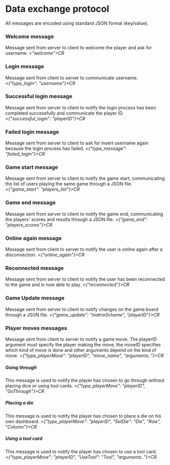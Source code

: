 # Data exchange protocol

All messages are encoded using standard JSON format (key/value).
### Welcome message
Message sent from server to client to welcome the player and ask for username.
*<"welcome">CR*

### Login message
Message sent from client to server to communicate username.
*<{"type_login": "username"}>CR*

### Successful login message
Message sent from server to client to notify the login process has been completed successfully and communicate the player ID.
*<{"successful_login": "playerID"}>CR*

### Failed login message
Message sent from server to client to ask for insert username again because the login process has failed.
*<{"type_message": "failed_login"}>CR*

### Game start message
Message sent from server to client to notify the game start, communicating the list of users playing the same game through a JSON file.
*<{"game_start": "players_list"}>CR*

### Game end message
Message sent from server to client to notify the game end, communicating the players' scores and results through a JSON file.
*<{"game_end": "players_scores"}>CR*

### Online again message
Message sent from client to server to notify the user is online again after a disconnection.
*<{"online_again"}>CR*

### Reconnected message
Message sent from server to client to notify the user has been reconnected to the game and is now able to play.
*<{"reconnected"}>CR*

### Game Update message
Message sent from server to client to notify changes on the game board through a JSON file.
*<{"game_update": "matrixScheme", "playerID"}>CR*

### Player moves messages
Message sent from client to server to notify a game move.
The playerID argument must specify the player making the move,
the moveID specifies which kind of move is done and other arguments depend on the kind of move.
*<{"type_playerMove": "playerID", "move_name", "arguments.."}>CR*

##### Going through
This message is used to notify the player has chosen to go through without placing dice or using tool cards.
*<{"type_playerMove": "playerID", "GoThrough"}>CR*

##### Placing a die
This message is used to notify the player has chosen to place a die on his own dashboard.
*<{"type_playerMove": "playerID", "SetDie": "Die", "Row", "Column"}>CR*

##### Using a tool card
This message is used to notify the player has chosen to use a tool card.
*<{"type_playerMove": "playerID", "UseTool": "Tool", "arguments.."}>CR*
